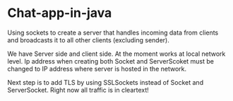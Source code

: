 # Chat-app-in-java
Using sockets to create a server that handles incoming data from clients and broadcasts it to all other clients (excluding sender).

We have Server side and client side. At the moment works at local network level. Ip address when creating both Socket and ServerScoket must be changed to IP address where server is hosted in the network.

Next step is to add TLS by using SSLSockets instead of Socket and ServerSocket. Right now all traffic is in cleartext!
